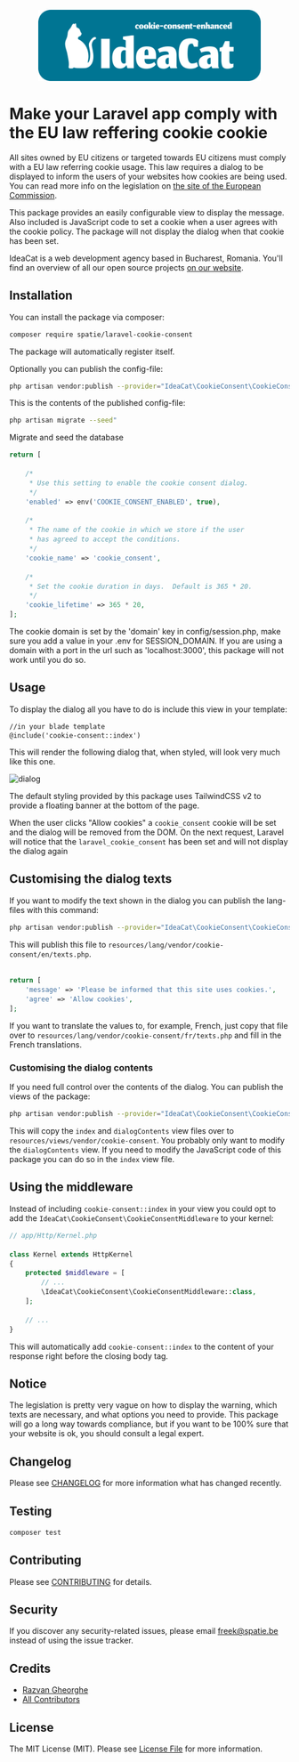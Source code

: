<p align="center"><a href="https://ideacat.ro" target="_blank"><img src="https://raw.githubusercontent.com/ideacatlab/laravel-cookie-consent-enhanced/master/.github/images/github-cookie-consent-logo.png" width="400"></a></p>

# Make your Laravel app comply with the EU law reffering cookie cookie  


All sites owned by EU citizens or targeted towards EU citizens must comply with a EU law referring cookie usage. This law requires a dialog to be displayed to inform the users of your websites how cookies are being used. You can read more info on the legislation on [the site of the European Commission](http://ec.europa.eu/ipg/basics/legal/cookies/index_en.htm#section_2).

This package provides an easily configurable view to display the message. Also included is JavaScript code to set a cookie when a user agrees with the cookie policy. The package will not display the dialog when that cookie has been set.

IdeaCat is a web development agency based in Bucharest, Romania. You'll find an overview of all our open source projects [on our website](https://ideacat.ro/opensource).



## Installation

You can install the package via composer:

``` bash
composer require spatie/laravel-cookie-consent
```

The package will automatically register itself.

Optionally you can publish the config-file:

```bash
php artisan vendor:publish --provider="IdeaCat\CookieConsent\CookieConsentServiceProvider" --tag="cookie-consent-config"
```
This is the contents of the published config-file:


```bash
php artisan migrate --seed"
```
Migrate and seed the database

```php
return [

    /*
     * Use this setting to enable the cookie consent dialog.
     */
    'enabled' => env('COOKIE_CONSENT_ENABLED', true),

    /*
     * The name of the cookie in which we store if the user
     * has agreed to accept the conditions.
     */
    'cookie_name' => 'cookie_consent',

    /*
     * Set the cookie duration in days.  Default is 365 * 20.
     */
    'cookie_lifetime' => 365 * 20,
];
```

The cookie domain is set by the 'domain' key in config/session.php, make sure you add a value in your .env for SESSION_DOMAIN. If you are using a domain with a port in the url such as 'localhost:3000', this package will not work until you do so.

## Usage

To display the dialog all you have to do is include this view in your template:

```blade
//in your blade template
@include('cookie-consent::index')
```

This will render the following dialog that, when styled, will look very much like this one.

![dialog](https://spatie.github.io/laravel-cookie-consent/images/dialog.png)

The default styling provided by this package uses TailwindCSS v2 to provide a floating banner at the bottom of the page.

When the user clicks "Allow cookies" a `cookie_consent` cookie will be set and the dialog will be removed from the DOM. On the next request, Laravel will notice that the `laravel_cookie_consent` has been set and will not display the dialog again

## Customising the dialog texts

If you want to modify the text shown in the dialog you can publish the lang-files with this command:

```bash
php artisan vendor:publish --provider="IdeaCat\CookieConsent\CookieConsentServiceProvider" --tag="cookie-consent-translations"
```

This will publish this file to `resources/lang/vendor/cookie-consent/en/texts.php`.

 ```php
 
 return [
     'message' => 'Please be informed that this site uses cookies.',
     'agree' => 'Allow cookies',
 ];
 ```
 
 If you want to translate the values to, for example, French, just copy that file over to `resources/lang/vendor/cookie-consent/fr/texts.php` and fill in the French translations.
 
### Customising the dialog contents

If you need full control over the contents of the dialog. You can publish the views of the package:

```bash
php artisan vendor:publish --provider="IdeaCat\CookieConsent\CookieConsentServiceProvider" --tag="cookie-consent-views"
```

This will copy the `index` and `dialogContents` view files over to `resources/views/vendor/cookie-consent`. You probably only want to modify the `dialogContents` view. If you need to modify the JavaScript code of this package you can do so in the `index` view file.

## Using the middleware

Instead of including `cookie-consent::index` in your view you could opt to add the `IdeaCat\CookieConsent\CookieConsentMiddleware` to your kernel:

```php
// app/Http/Kernel.php

class Kernel extends HttpKernel
{
    protected $middleware = [
        // ...
        \IdeaCat\CookieConsent\CookieConsentMiddleware::class,
    ];

    // ...
}
```

This will automatically add `cookie-consent::index` to the content of your response right before the closing body tag.

## Notice
The legislation is pretty very vague on how to display the warning, which texts are necessary, and what options you need to provide. This package will go a long way towards compliance, but if you want to be 100% sure that your website is ok, you should consult a legal expert.

## Changelog

Please see [CHANGELOG](CHANGELOG.md) for more information what has changed recently.

## Testing

``` bash
composer test
```

## Contributing

Please see [CONTRIBUTING](https://github.com/ideacatlab/.github/blob/main/CONTRIBUTING.md) for details.

## Security

If you discover any security-related issues, please email freek@spatie.be instead of using the issue tracker.

## Credits

- [Razvan Gheorghe](https://github.com/ideacatlab)
- [All Contributors](../../contributors)

## License

The MIT License (MIT). Please see [License File](LICENSE.md) for more information.
